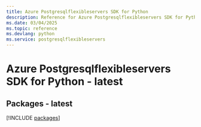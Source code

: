 ```yaml
---
title: Azure Postgresqlflexibleservers SDK for Python
description: Reference for Azure Postgresqlflexibleservers SDK for Python
ms.date: 03/04/2025
ms.topic: reference
ms.devlang: python
ms.service: postgresqlflexibleservers
---
```

# Azure Postgresqlflexibleservers SDK for Python - latest
## Packages - latest
[!INCLUDE [packages](postgresqlflexibleservers-index.md)]